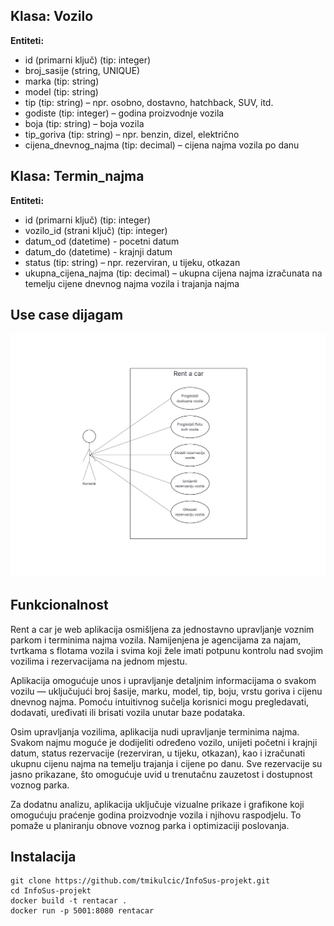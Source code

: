 ## Klasa: Vozilo

**Entiteti:**
- id (primarni ključ) (tip: integer)
- broj_sasije (string, UNIQUE)
- marka (tip: string)
- model (tip: string)
- tip (tip: string) – npr. osobno, dostavno, hatchback, SUV, itd.
- godiste (tip: integer) – godina proizvodnje vozila
- boja (tip: string) – boja vozila
- tip_goriva (tip: string) – npr. benzin, dizel, električno
- cijena_dnevnog_najma (tip: decimal) – cijena najma vozila po danu


## Klasa: Termin_najma

**Entiteti:**
- id (primarni ključ) (tip: integer)
- vozilo_id (strani ključ) (tip: integer)
- datum_od (datetime) - pocetni datum
- datum_do (datetime) - krajnji datum
- status (tip: string) – npr. rezerviran, u tijeku, otkazan
- ukupna_cijena_najma (tip: decimal) – ukupna cijena najma izračunata na temelju cijene dnevnog najma vozila i trajanja najma

## Use case dijagam
![Use case dijagram](Use-case.jpg)

## Funkcionalnost
Rent a car je web aplikacija osmišljena za jednostavno upravljanje voznim parkom i terminima najma vozila. Namijenjena je agencijama za najam, tvrtkama s flotama vozila i svima koji žele imati potpunu kontrolu nad svojim vozilima i rezervacijama na jednom mjestu.

Aplikacija omogućuje unos i upravljanje detaljnim informacijama o svakom vozilu — uključujući broj šasije, marku, model, tip, boju, vrstu goriva i cijenu dnevnog najma. Pomoću intuitivnog sučelja korisnici mogu pregledavati, dodavati, uređivati ili brisati vozila unutar baze podataka.

Osim upravljanja vozilima, aplikacija nudi upravljanje terminima najma. Svakom najmu moguće je dodijeliti određeno vozilo, unijeti početni i krajnji datum, status rezervacije (rezerviran, u tijeku, otkazan), kao i izračunati ukupnu cijenu najma na temelju trajanja i cijene po danu. Sve rezervacije su jasno prikazane, što omogućuje uvid u trenutačnu zauzetost i dostupnost voznog parka.

Za dodatnu analizu, aplikacija uključuje vizualne prikaze i grafikone koji omogućuju praćenje godina proizvodnje vozila i njihovu raspodjelu. To pomaže u planiranju obnove voznog parka i optimizaciji poslovanja.

## Instalacija

```
git clone https://github.com/tmikulcic/InfoSus-projekt.git
cd InfoSus-projekt
docker build -t rentacar .
docker run -p 5001:8080 rentacar
```